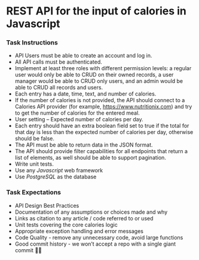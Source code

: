 # REST API for the input of calories in Javascript

### Task Instructions
- API Users must be able to create an account and log in.
- All API calls must be authenticated.
- Implement at least three roles with different permission levels: a regular user would only be able to CRUD on their owned records, a user manager would be able to CRUD only users, and an admin would be able to CRUD all records and users.
- Each entry has a date, time, text, and number of calories.
- If the number of calories is not provided, the API should connect to a Calories API provider (for example, https://www.nutritionix.com) and try to get the number of calories for the entered meal.
- User setting – Expected number of calories per day.
- Each entry should have an extra boolean field set to true if the total for that day is less than the expected number of calories per day, otherwise should be false.
- The API must be able to return data in the JSON format.
- The API should provide filter capabilities for all endpoints that return a list of elements, as well should be able to support pagination.
- Write unit tests.
- Use any *Javascript* web framework
- Use *PostgreSQL* as the database

### Task Expectations
- API Design Best Practices
- Documentation of any assumptions or choices made and why
- Links as citation to any article / code referred to or used
- Unit tests covering the core calories logic
- Appropriate exception handling and error messages
- Code Quality - remove any unnecessary code, avoid large functions
- Good commit history - we won’t accept a repo with a single giant commit 🙅‍♀️